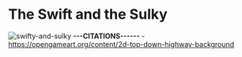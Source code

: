 # **The Swift and the Sulky**

![swifty-and-sulky](https://github.com/DenisSanchezz/PygameCarProject/assets/156366121/acccccb3-659c-4135-ad00-093fc419a110)
**---CITATIONS------**
-https://opengameart.org/content/2d-top-down-highway-background
